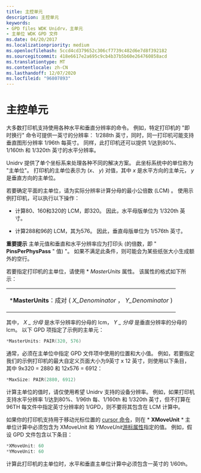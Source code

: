 ```yaml
---
title: 主控单元
description: 主控单元
keywords:
- GPD files WDK Unidrv，主单元
- 主单位 WDK GPD 文件
ms.date: 04/20/2017
ms.localizationpriority: medium
ms.openlocfilehash: 5ccd4cd379652c306cf7739c482d6e7d8f392182
ms.sourcegitcommit: 418e6617e2a695c9cb4b37b5b60e264760858acd
ms.translationtype: MT
ms.contentlocale: zh-CN
ms.lasthandoff: 12/07/2020
ms.locfileid: "96807893"
---
```

# <a name="master-units"></a>主控单元





大多数打印机支持使用各种水平和垂直分辨率的命令。 例如，特定打印机的 "即时换行" 命令可提供一英寸的分辨率： 1/288th 英寸，同时，同一打印机可能支持垂直图形分辨率 1/96th 每英寸。 同样，此打印机还可以提供 1/达到80%、1/160th 和 1/320th 英寸的水平分辨率。

Unidrv 提供了单个坐标系来处理各种不同的解决方案。 此坐标系统中的单位称为 "主单位"。 打印机的主单位表示为 (*x*、 *y*) 对值，其中 *x* 是水平方向的主单元， *y* 是垂直方向的主单位。

若要确定平面的主单位，请为实际分辨率计算分母的最小公倍数 (LCM) 。 使用示例打印机，可以执行以下操作：

-   计算80、160和320的 LCM，即320。 因此，水平母版单位为 1/320th 英寸。

-   计算288和96的 LCM，其为576。 因此，垂直母版单位为 1/576th 英寸。

**重要提示**   主单元值和垂直和水平分辨率应为打印头 (的倍数，即 " **PinsPerPhysPass** " 值) "。 如果不满足此条件，则可能会为某些纸张大小生成额外的空行。

 

若要指定打印机的主单位，请使用 \* *_MasterUnits_* 属性。 该属性的格式如下所示：

<table>
<colgroup>
<col width="100%" />
</colgroup>
<tbody>
<tr class="odd">
<td><p>*<strong>MasterUnits</strong>：成对 ( <em>X_Denominator</em> ， <em>Y_Denominator</em> ) </p></td>
</tr>
</tbody>
</table>

 

其中， *X \_ 分母* 是水平分辨率的分母的 lcm， *Y \_ 分母* 是垂直分辨率的分母的 lcm。 以下 GPD 项指定了示例的主单元：

```cpp
*MasterUnits: PAIR(320, 576)
```

通常，必须在主单位中指定 GPD 文件项中使用的位置和大小值。 例如，若要指定我们的示例打印机的最大自定义页面大小为9英寸 x 12 英寸，则使用以下条目，其中 9x320 = 2880 和 12x576 = 6912：

```cpp
*MaxSize: PAIR(2880, 6912)
```

计算主单位的值时，请仅使用希望 Unidrv 支持的设备分辨率。 例如，如果打印机支持水平分辨率 1/达到80%、1/96th 每、1/160th 和 1/320th 英寸，但不打算在96TH 每文件中指定英寸分辨率的 1/GPD，则不要将其包含在 LCM 计算中。

如果你的打印机支持用于移动光标位置的 [cursor 命令](cursor-commands.md)，则在 \* **XMoveUnit** \* 主单位计算中必须包含为 XMoveUnit 和 *_YMoveUnit_*[游标属性](cursor-attributes.md)指定的值。 例如，假设 GPD 文件包含以下条目：

```cpp
*XMoveUnit: 60
*YMoveUnit: 60
```

计算此打印机的主单位时，水平和垂直主单位计算中必须包含一英寸的 1/60th。

 

 




